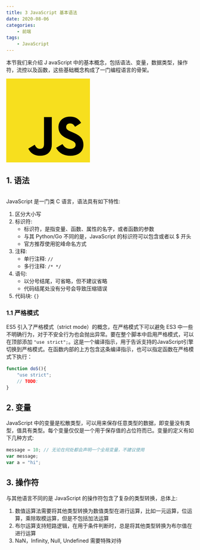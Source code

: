 ```yaml
---
title: 3 JavaScript 基本语法
date: 2020-08-06
categories:
    - 前端
tags:
	- JavaScript
---
```

本节我们来介绍 J avaScript 中的基本概念，包括语法、变量，数据类型，操作符，流控以及函数，这些基础概念构成了一门编程语言的骨架。
<!-- more -->

![JavaScript](/images/JavaScript/JavaScript.png)

## 1. 语法

```js

```

JavaScript 是一门类 C 语言，语法具有如下特性:
1. 区分大小写
2. 标识符: 
	- 标识符，是指变量、函数、属性的名字，或者函数的参数
	- 与其 Python/Go 不同的是，JavaScript 的标识符可以包含或者以 $ 开头
	- 官方推荐使用驼峰命名方式
3. 注释:
	- 单行注释: `//`
	- 多行注释: `/* */`
4. 语句: 
	- 以分号结尾，可省略，但不建议省略
	- 代码结尾处没有分号会导致压缩错误
5. 代码块: `{}`

### 1.1 严格模式
ES5 引入了严格模式（strict mode）的概念，在严格模式下可以避免 ES3 中一些不明确行为，对于不安全行为也会抛出异常。要在整个脚本中启用严格模式，可以在顶部添加 `"use strict";`。这是一个编译指示，用于告诉支持的JavaScript引擎切换到严格模式。在函数内部的上方包含这条编译指示，也可以指定函数在严格模式下执行：

```js
function doS(){
	"use strict";
	// TODO:
}
```

## 2. 变量
JavaScript 中的变量是松散类型，可以用来保存任意类型的数据，即变量没有类型，值具有类型。每个变量仅仅是一个用于保存值的占位符而已。变量的定义有如下几种方式:

```js
message = 10; // 无论在何处都会声明一个全局变量，不建议使用
var message;  
var a = "hi";

```


## 3. 操作符
与其他语言不同的是 JavaScript 的操作符包含了复杂的类型转换，总体上:
1. 数值运算法需要将其他类型转换为数值类型在进行运算，比如一元运算，位运算，乘除取模运算，但是不包括加法运算
2. 布尔运算支持短路逻辑，在用于条件判断时，总是将其他类型转换为布尔值在进行运算
3. NaN，Infinity, Null, Undefined 需要特殊对待

